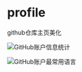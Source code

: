 # profile
github仓库主页美化

![GitHub账户信息统计](https://github-stats.ubrong.com/api?username=zydxyx&amp;show_icons=true&amp;theme=cobalt)

![GitHub账户最常用语言](https://github-stats.ubrong.com/api/top-langs/?username=zydxyx&theme=tokyonight)
